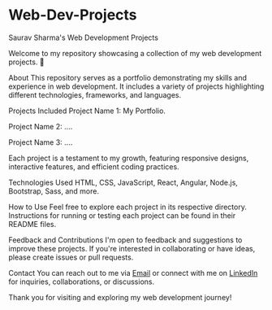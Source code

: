 # Web-Dev-Projects
Saurav Sharma's Web Development Projects

Welcome to my repository showcasing a collection of my web development projects. 🚀

About
This repository serves as a portfolio demonstrating my skills and experience in web development. It includes a variety of projects highlighting different technologies, frameworks, and languages.

Projects Included
Project Name 1: My Portfolio.

Project Name 2: ....

Project Name 3: ....

Each project is a testament to my growth, featuring responsive designs, interactive features, and efficient coding practices.

Technologies Used
HTML, CSS, JavaScript, React, Angular, Node.js, Bootstrap, Sass, and more.

How to Use
Feel free to explore each project in its respective directory. Instructions for running or testing each project can be found in their README files.

Feedback and Contributions
I'm open to feedback and suggestions to improve these projects. If you're interested in collaborating or have ideas, please create issues or pull requests.

Contact
You can reach out to me via [Email](sauravsharma2357@gmail.com) or connect with me on [LinkedIn](https://www.linkedin.com/in/saurav-sharma-3ab56a249/) for inquiries, collaborations, or discussions.

Thank you for visiting and exploring my web development journey!

